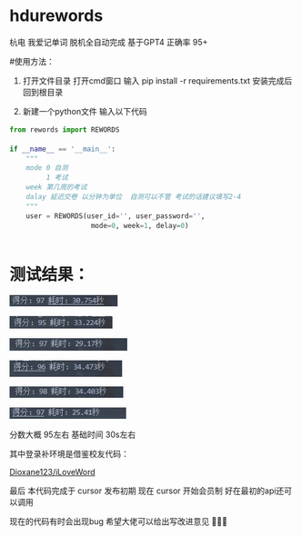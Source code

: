 # hdurewords
杭电 我爱记单词 脱机全自动完成 基于GPT4 正确率 95+ 

#使用方法：

1. 打开文件目录 打开cmd窗口
输入 pip install -r requirements.txt
安装完成后 回到根目录

2. 新建一个python文件 输入以下代码 

```python
from rewords import REWORDS

if __name__ == '__main__':
    """
    mode 0 自测 
    	 1 考试
    week 第几周的考试
    dalay 延迟交卷 以分钟为单位  自测可以不管 考试的话建议填写2-4
    """
    user = REWORDS(user_id='', user_password='',
                    mode=0, week=1, delay=0)
    
```

# 测试结果：

![1](./img/1.png) 

![2](./img/2.png) 

![3](./img/3.png) 

![4](./img/4.png) 

![5](./img/5.png) 

![6](./img/6.png) 

分数大概 95左右 基础时间 30s左右

其中登录补环境是借鉴校友代码：

[Dioxane123/iLoveWord]( https://github.com/Dioxane123/iLoveWord)


最后 本代码完成于 cursor 发布初期 现在 cursor 开始会员制 好在最初的api还可以调用

现在的代码有时会出现bug 希望大佬可以给出写改进意见 🤗🤗🤗
